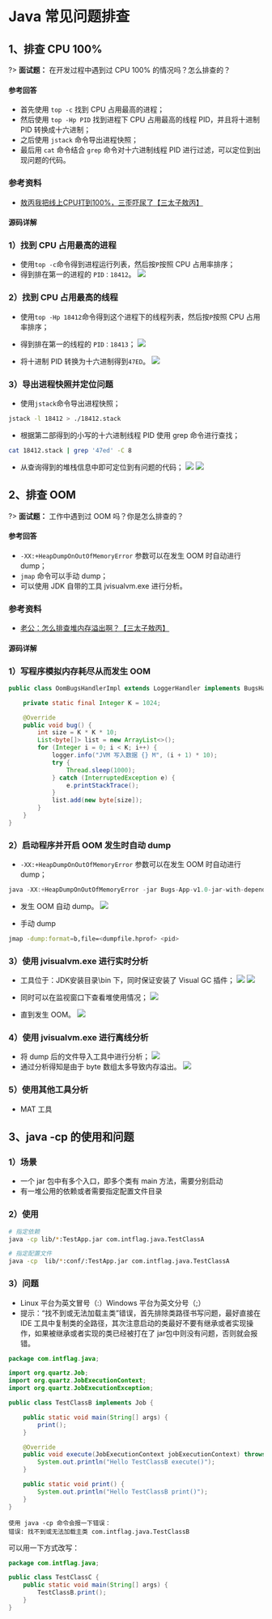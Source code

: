 # Java 常见问题排查
## 1、排查 CPU 100%
?> **面试题：** 在开发过程中遇到过 CPU 100% 的情况吗？怎么排查的？
<!-- tabs:start -->

#### **参考回答**

- 首先使用 `top -c` 找到 CPU 占用最高的进程；
- 然后使用 `top -Hp PID` 找到进程下 CPU 占用最高的线程 PID，并且将十进制 PID 转换成十六进制；
- 之后使用 `jstack` 命令导出进程快照；
- 最后用 `cat` 命令结合 `grep` 命令对十六进制线程 PID 进行过滤，可以定位到出现问题的代码。

### 参考资料
- [敖丙我把线上CPU打到100%，三歪吓尿了【三太子敖丙】](https://mp.weixin.qq.com/s/roEMz-5tzBZvGxbjq8NhOQ)

#### **源码详解**

### 1）找到 CPU 占用最高的进程
- 使用`top -c`命令得到进程运行列表，然后按`P`按照 CPU 占用率排序；
- 得到排在第一的进程的 `PID：18412`。
![](http://images.intflag.com/cpu100-01.png)

### 2）找到 CPU 占用最高的线程
- 使用`top -Hp 18412`命令得到这个进程下的线程列表，然后按`P`按照 CPU 占用率排序；
- 得到排在第一的线程的 `PID：18413`；
![](http://images.intflag.com/cpu100-02.png)

- 将十进制 PID 转换为十六进制得到`47ED`。
![](http://images.intflag.com/cpu100-03.png)

### 3）导出进程快照并定位问题
- 使用`jstack`命令导出进程快照；
```bash
jstack -l 18412 > ./18412.stack
```
- 根据第二部得到的小写的十六进制线程 PID 使用 grep 命令进行查找；
```bash
cat 18412.stack | grep '47ed' -C 8
```
- 从查询得到的堆栈信息中即可定位到有问题的代码；
![](http://images.intflag.com/cpu100-04.png)
![](http://images.intflag.com/cpu100-05.png)

<!-- tabs:end -->


## 2、排查 OOM
?> **面试题：** 工作中遇到过 OOM 吗？你是怎么排查的？
<!-- tabs:start -->

#### **参考回答**

- `-XX:+HeapDumpOnOutOfMemoryError` 参数可以在发生 OOM 时自动进行 dump；
- `jmap` 命令可以手动 dump；
- 可以使用 JDK 自带的工具 jvisualvm.exe 进行分析。

### 参考资料
- [老公：怎么排查堆内存溢出啊？【三太子敖丙】](https://mp.weixin.qq.com/s/7XGD-Z3wrThv5HyoK3B8AQ)

#### **源码详解**


### 1）写程序模拟内存耗尽从而发生 OOM
```java
public class OomBugsHandlerImpl extends LoggerHandler implements BugsHandler {

    private static final Integer K = 1024;

    @Override
    public void bug() {
        int size = K * K * 10;
        List<byte[]> list = new ArrayList<>();
        for (Integer i = 0; i < K; i++) {
            logger.info("JVM 写入数据 {} M", (i + 1) * 10);
            try {
                Thread.sleep(1000);
            } catch (InterruptedException e) {
                e.printStackTrace();
            }
            list.add(new byte[size]);
        }
    }
}
```

### 2）启动程序并开启 OOM 发生时自动 dump
- `-XX:+HeapDumpOnOutOfMemoryError` 参数可以在发生 OOM 时自动进行 dump；
```java
java -XX:+HeapDumpOnOutOfMemoryError -jar Bugs-App-v1.0-jar-with-dependencies.jar oom
```
- 发生 OOM 自动 dump。
![](http://images.intflag.com/oom-07.png)

- 手动 dump
```bash
jmap -dump:format=b,file=<dumpfile.hprof> <pid>
```

### 3）使用 jvisualvm.exe 进行实时分析
- 工具位于：JDK安装目录\bin 下，同时保证安装了 Visual GC 插件；
![](http://images.intflag.com/oom-01.png)
![](http://images.intflag.com/oom-04.png)

- 同时可以在监视窗口下查看堆使用情况；
![](http://images.intflag.com/oom-02.png)

- 直到发生 OOM。
![](http://images.intflag.com/oom-03.png)

### 4）使用 jvisualvm.exe 进行离线分析
- 将 dump 后的文件导入工具中进行分析；
![](http://images.intflag.com/oom-05.png)
- 通过分析得知是由于 byte 数组太多导致内存溢出。
![](http://images.intflag.com/oom-06.png)

### 5）使用其他工具分析
- MAT 工具

<!-- tabs:end -->

## 3、java -cp 的使用和问题
### 1）场景
- 一个 jar 包中有多个入口，即多个类有 main 方法，需要分别启动
- 有一堆公用的依赖或者需要指定配置文件目录

### 2）使用
```bash
# 指定依赖
java -cp lib/*:TestApp.jar com.intflag.java.TestClassA

# 指定配置文件
java -cp  lib/*:conf/:TestApp.jar com.intflag.java.TestClassA
```
### 3）问题
- Linux 平台为英文冒号（:）Windows 平台为英文分号（;）
- 提示：“找不到或无法加载主类”错误，首先排除类路径书写问题，最好直接在 IDE 工具中复制类的全路径，其次注意启动的类最好不要有继承或者实现操作，如果被继承或者实现的类已经被打在了 jar包中则没有问题，否则就会报错。

```java
package com.intflag.java;

import org.quartz.Job;
import org.quartz.JobExecutionContext;
import org.quartz.JobExecutionException;

public class TestClassB implements Job {

    public static void main(String[] args) {
        print();
    }

    @Override
    public void execute(JobExecutionContext jobExecutionContext) throws JobExecutionException {
        System.out.println("Hello TestClassB execute()");
    }

    public static void print() {
        System.out.println("Hello TestClassB print()");
    }
}
```

```
使用 java -cp 命令会报一下错误：
错误: 找不到或无法加载主类 com.intflag.java.TestClassB
```

可以用一下方式改写：
```java
package com.intflag.java;

public class TestClassC {
    public static void main(String[] args) {
        TestClassB.print();
    }
}
```